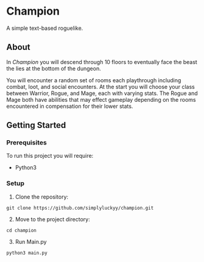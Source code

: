 # Champion
A simple text-based roguelike.

## About

In *Champion* you will descend through 10 floors to eventually face the beast the lies at the bottom of the dungeon.

You will encounter a random set of rooms each playthrough including combat, loot, and social encounters.
At the start you will choose your class between Warrior, Rogue, and Mage, each with varying stats. The Rogue and Mage both have abilities that may effect gameplay depending on the rooms encountered in compensation for their lower stats.

## Getting Started

### Prerequisites

To run this project you will require:
* Python3

### Setup

1. Clone the repository:

```
git clone https://github.com/simplyluckyy/champion.git
```

2. Move to the project directory:

```
cd champion
```

3. Run Main.py

```
python3 main.py
```
